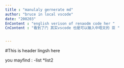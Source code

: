 ```yaml
---
title : "manulaly gernerate md"
author: "bruce in local vscode"
date: "200203"
EnContent : "english verison of renaodm code her "
CnContent : "看到了门 其实vscode 也是可以输入中唔文的 亚 "


---
```

#This is header lingsh here 

you mayfind :
-list
*list2 